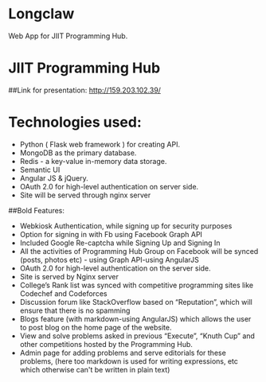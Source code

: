 # Longclaw
Web App for JIIT Programming Hub.
# JIIT Programming Hub
##Link for presentation: http://159.203.102.39/
# Technologies used:


+ Python ( Flask web framework ) for creating API.
+ MongoDB as the primary database.
+ Redis -  a key-value in-memory data storage.
+ Semantic UI
+ Angular JS & jQuery. 
+ OAuth 2.0 for high-level authentication on server side.
+ Site will be served through nginx server

##Bold Features:


+ Webkiosk Authentication, while signing up for security purposes
+ Option for signing in with Fb using Facebook Graph API
+ Included Google Re-captcha while Signing Up and Signing In
+ All the activities of Programming Hub Group on Facebook will be synced (posts, photos etc) - using Graph API-using AngularJS
+ OAuth 2.0 for high-level authentication on the server side.
+ Site is served by Nginx server
+ College’s Rank list was synced with competitive programming sites like Codechef and Codeforces
+ Discussion forum like StackOverflow based on “Reputation”, which will ensure that there is no spamming
+ Blogs feature (with markdown-using AngularJS) which allows the user to post blog on the home page of the website.
+ View and solve problems asked in previous “Execute”, “Knuth Cup” and other competitions hosted by the Programming Hub.
+ Admin page for adding problems and serve editorials for these problems, (here too markdown is used for writing expressions, etc which otherwise can't be written in plain text)
